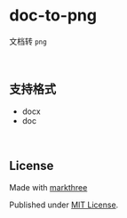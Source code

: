 # doc-to-png

文档转 `png`

<br />

## 支持格式

- docx
- doc

<br />

## License

Made with [markthree](https://github.com/markthree)

Published under [MIT License](./LICENSE).
